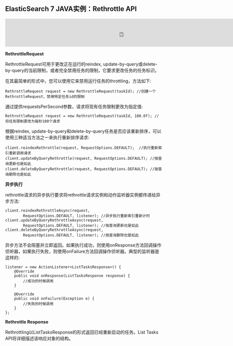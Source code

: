 ## ElasticSearch 7 JAVA实例：Rethrottle API

<iframe id="iframeu4097238_0" name="iframeu4097238_0" src="https://pos.baidu.com/vcnm?conwid=760&amp;conhei=90&amp;rdid=4097238&amp;dc=3&amp;di=u4097238&amp;s1=1265908453&amp;s2=33973807&amp;dri=0&amp;dis=0&amp;dai=2&amp;ps=230x654&amp;enu=encoding&amp;exps=110261,110252,110011&amp;ant=0&amp;aa=1&amp;psi=8331f576e1426f1e&amp;dcb=___adblockplus_&amp;dtm=HTML_POST&amp;dvi=0.0&amp;dci=-1&amp;dpt=none&amp;tsr=0&amp;tpr=1634346470438&amp;ti=ElasticSearch%207%20JAVA%E5%AE%9E%E4%BE%8B%EF%BC%9ARethrottle%20API%2C%E5%AD%A6%E4%B9%A0ElasticSearch%207%20%E6%95%99%E7%A8%8B%2CE&amp;ari=2&amp;ver=1012&amp;dbv=2&amp;drs=1&amp;pcs=1864x885&amp;pss=1864x2751&amp;cfv=0&amp;cpl=16&amp;chi=27&amp;cce=true&amp;cec=UTF-8&amp;tlm=1627002759&amp;prot=2&amp;rw=885&amp;ltu=https%3A%2F%2Fwww.kaifaxueyuan.com%2Fserver%2Felasticsearch7%2Felasticsearch-java-rethrottle-api.html&amp;ltr=https%3A%2F%2Fwww.kaifaxueyuan.com%2Fserver%2Felasticsearch7%2Felasticsearch-java-delete-by-query-api.html&amp;ecd=1&amp;uc=1920x1032&amp;pis=-1x-1&amp;sr=1920x1080&amp;tcn=1634346471&amp;qn=c0ab48ad9bbcf2ab&amp;tt=1634346470428.74.74.74" width="760" height="90" scrolling="no" frameborder="0" style="box-sizing: border-box;"></iframe>



**RethrottleRequest**

 RethrottleRequest可用于更改正在运行的reindex, update-by-query或delete-by-query的当前限制，或者完全禁用任务的限制，它要求更改任务的任务标识。

 在其最简单的形式中，您可以使用它来禁用运行任务的throttling，方法如下:

```
RethrottleRequest request = new RethrottleRequest(taskId); //创建一个RethrottleRequest，禁用特定任务id的限制
```

 通过提供requestsPerSecond参数，请求将现有任务限制更改为指定值:

```
RethrottleRequest request = new RethrottleRequest(taskId, 100.0f); //将任务限制更改为每秒100个请求
```

 根据reindex, update-by-query和delete-by-query任务是否应该重新排序，可以使用三种适当方法之一来执行重新排序请求:

```
client.reindexRethrottle(request, RequestOptions.DEFAULT);  //执行重新索引重新调用请求
client.updateByQueryRethrottle(request, RequestOptions.DEFAULT); //按查询更新也是如此
client.deleteByQueryRethrottle(request, RequestOptions.DEFAULT); //按查询删除也是如此
```

**异步执行**

 rethrottle请求的异步执行要求将rethrottle请求实例和动作监听器实例都传递给异步方法:

```
client.reindexRethrottleAsync(request,
        RequestOptions.DEFAULT, listener); //异步执行重新索引重新计时
client.updateByQueryRethrottleAsync(request,
        RequestOptions.DEFAULT, listener); //按查询更新也是如此
client.deleteByQueryRethrottleAsync(request,
        RequestOptions.DEFAULT, listener); //按查询删除也是如此
```

 异步方法不会阻塞并立即返回。如果执行成功，则使用onResponse方法回调操作侦听器，如果执行失败，则使用onFailure方法回调操作侦听器。典型的监听器是这样的:

```
listener = new ActionListener<ListTasksResponse>() {
    @Override
    public void onResponse(ListTasksResponse response) {
        //成功的时候调用
    }

    @Override
    public void onFailure(Exception e) {
        //失败的时候调用
    }
};
```



**Rethrottle Response**

 Rethrottling以ListTasksResponse的形式返回已经重新启动的任务。List Tasks API将详细描述该响应对象的结构。